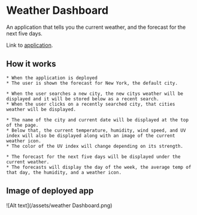 # Weather Dashboard

An application that tells you the current weather, and the forecast for the next five days.

Link to [application](https://crystajeffcoat.github.io/Weather-Dashboard/).

## How it works

```
* When the application is deployed 
* The user is shown the forecast for New York, the default city.

* When the user searches a new city, the new citys weather will be displayed and it will be stored below as a recent search.
* When the user clicks on a recently searched city, that cities weather will be displayed.

* The name of the city and current date will be displayed at the top of the page.
* Below that, the current temperature, humidity, wind speed, and UV index will also be displayed along with an image of the current weather icon.
* The color of the UV index will change depending on its strength.

* The forecast for the next five days will be displayed under the current weather.
* The forecasts will display the day of the week, the average temp of that day, the humidity, and a weather icon.

```


## Image of deployed app
![Alt text](/assets/weather Dashboard.png)

